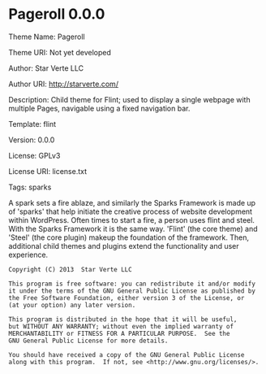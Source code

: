 Pageroll 0.0.0
======
Theme Name:     Pageroll

Theme URI:      Not yet developed

Author:         Star Verte LLC

Author URI:     http://starverte.com/

Description:    Child theme for Flint; used to display a single webpage with multiple Pages, navigable using a fixed navigation bar.

Template:       flint

Version:        0.0.0

License:        GPLv3

License URI:    license.txt

Tags:           sparks

A spark sets a fire ablaze, and similarly the Sparks Framework is made up of 'sparks' that help initiate the creative process of website development within WordPress. Often times to start a fire, a person uses flint and steel. With the Sparks Framework it is the same way. 'Flint' (the core theme) and 'Steel' (the core plugin) makeup the foundation of the framework. Then, additional child themes and plugins extend the functionality and user experience.

    Copyright (C) 2013  Star Verte LLC

    This program is free software: you can redistribute it and/or modify
    it under the terms of the GNU General Public License as published by
    the Free Software Foundation, either version 3 of the License, or
    (at your option) any later version.

    This program is distributed in the hope that it will be useful,
    but WITHOUT ANY WARRANTY; without even the implied warranty of
    MERCHANTABILITY or FITNESS FOR A PARTICULAR PURPOSE.  See the
    GNU General Public License for more details.

    You should have received a copy of the GNU General Public License
    along with this program.  If not, see <http://www.gnu.org/licenses/>.

